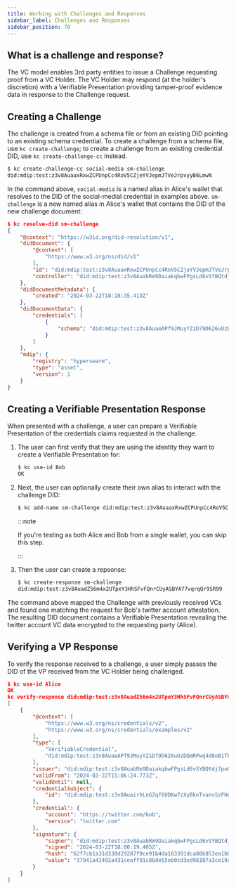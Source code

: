 ```yaml
---
title: Working with Challenges and Responses
sidebar_label: Challenges and Responses
sidebar_position: 70
---
```


## What is a challenge and response?

The VC model enables 3rd party entities to issue a Challenge requesting proof from a VC Holder. The VC Holder may respond (at the holder's discretion) with a Verifiable Presentation providing tamper-proof evidence data in response to the Challenge request.

## Creating a Challenge

The challenge is created from a schema file or from an existing DID pointing to an existing schema credential. To create a challenge from a schema file, use `kc create-challenge`; to create a challenge from an existing credential DID, use `kc create-challenge-cc` instead.

```sh
$ kc create-challenge-cc social-media sm-challenge
did:mdip:test:z3v8AuaaxRxwZCPUnpCc4RoV5CZjeYVJepmJTVeJrpvyyB6LmwN
```

In the command above, `social-media` is a named alias in Alice's wallet that resolves to the DID of the social-medial credential in examples above. `sm-challenge` is a new named alias in Alice's wallet that contains the DID of the new challenge document:

```json
$ kc resolve-did sm-challenge
{
    "@context": "https://w3id.org/did-resolution/v1",
    "didDocument": {
        "@context": [
            "https://www.w3.org/ns/did/v1"
        ],
        "id": "did:mdip:test:z3v8AuaaxRxwZCPUnpCc4RoV5CZjeYVJepmJTVeJrpvyyB6LmwN",
        "controller": "did:mdip:test:z3v8AuabRm9DaiakqbwFPgsLd6vSYBQtdj7poQFGYBgsZCfqTvY"
    },
    "didDocumentMetadata": {
        "created": "2024-03-22T18:18:35.413Z"
    },
    "didDocumentData": {
        "credentials": [
            {
                "schema": "did:mdip:test:z3v8AuaeAPf9JMuyYZ1D79D626uUzDQmRPwq4d8oB1Th6ztzAS7"
            }
        ]
    },
    "mdip": {
        "registry": "hyperswarm",
        "type": "asset",
        "version": 1
    }
}
```

## Creating a Verifiable Presentation Response

When presented with a challenge, a user can prepare a Verifiable Presentation of the credentials claims requested in the challenge.

1. The user can first verify that they are using the identity they want to create a Verifiable Presentation for:

    ```sh
    $ kc use-id Bob
    OK
    ```

1. Next, the user can optionally create their own alias to interact with the challenge DID:

    ```sh
    $ kc add-name sm-challenge did:mdip:test:z3v8AuaaxRxwZCPUnpCc4RoV5CZjeYVJepmJTVeJrpvyyB6LmwN
    ```

    :::note
    
    If you're testing as both Alice and Bob from a single wallet, you can skip this step.
    
    :::

1. Then the user can create a repsonse:

    ```sh
    $ kc create-response sm-challenge
    did:mdip:test:z3v8AuadZ56m4x2UTpeY3HhSFvFQnrCUyASBYA77vqrqQr9SR99
    ```

The command above mapped the Challenge with previously received VCs and found one matching the request for Bob's twitter account attestation. The resulting DID document contains a Verifiable Presentation revealing the twitter account VC data encrypted to the requesting party (Alice).

## Verifying a VP Response

To verify the response received to a challenge, a user simply passes the DID of the VP received from the VC Holder being challenged.

```json
$ kc use-id Alice
OK
kc verify-response did:mdip:test:z3v8AuadZ56m4x2UTpeY3HhSFvFQnrCUyASBYA77vqrqQr9SR99
[
    {
        "@context": [
            "https://www.w3.org/ns/credentials/v2",
            "https://www.w3.org/ns/credentials/examples/v2"
        ],
        "type": [
            "VerifiableCredential",
            "did:mdip:test:z3v8AuaeAPf9JMuyYZ1D79D626uUzDQmRPwq4d8oB1Th6ztzAS7"
        ],
        "issuer": "did:mdip:test:z3v8AuabRm9DaiakqbwFPgsLd6vSYBQtdj7poQFGYBgsZCfqTvY",
        "validFrom": "2024-03-22T15:06:24.773Z",
        "validUntil": null,
        "credentialSubject": {
            "id": "did:mdip:test:z3v8AuairhLoGZqf6UDKw7zXyBknTvanvSzFHnLpwy8nwa7WLzk"
        },
        "credential": {
            "account": "https://twitter.com/bob",
            "service": "twitter.com"
        },
        "signature": {
            "signer": "did:mdip:test:z3v8AuabRm9DaiakqbwFPgsLd6vSYBQtdj7poQFGYBgsZCfqTvY",
            "signed": "2024-03-22T18:00:19.405Z",
            "hash": "62f7cb1a31d338d29287f9ce91b4da103391dca88b853ea1b05920c6049ae8ff",
            "value": "37941a42492a431ceaff91c86de55eb0cd3ed98107a3ce19a76d88511b7fe2bc6fcf298c69e431b048ab0786e9624b647e4d03a4c26031c4c6e2b6882223defe"
        }
    }
]
```